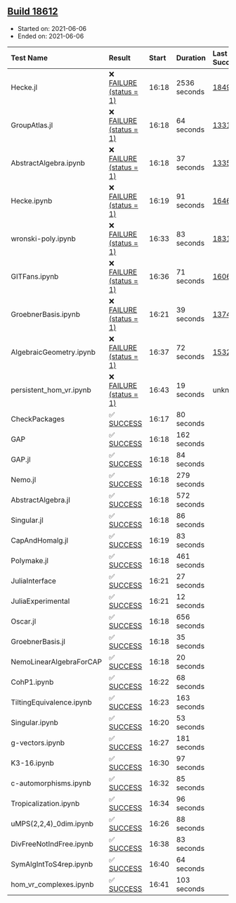 ## [Build 18612](https://oscarci.mathematik.uni-kl.de/job/oscar/18612/)

* Started on: 2021-06-06
* Ended on: 2021-06-06

| Test Name    | Result | Start | Duration | Last Success | First Failure |
|:-------------|:-------|:------|:---------|:-------------|:--------------|
| Hecke.jl | ❌ [FAILURE (status = 1)](https://oscarci.mathematik.uni-kl.de/job/oscar/18612/artifact/logs/build-18612/Hecke.jl.log) | 16:18 | 2536 seconds | [18490](https://oscarci.mathematik.uni-kl.de/job/oscar/18490/) | [18491](https://oscarci.mathematik.uni-kl.de/job/oscar/18491/) |
| GroupAtlas.jl | ❌ [FAILURE (status = 1)](https://oscarci.mathematik.uni-kl.de/job/oscar/18612/artifact/logs/build-18612/GroupAtlas.jl.log) | 16:18 | 64 seconds | [13311](https://oscarci.mathematik.uni-kl.de/job/oscar/13311/) | [13312](https://oscarci.mathematik.uni-kl.de/job/oscar/13312/) |
| AbstractAlgebra.ipynb | ❌ [FAILURE (status = 1)](https://oscarci.mathematik.uni-kl.de/job/oscar/18612/artifact/logs/build-18612/AbstractAlgebra.ipynb.log) | 16:18 | 37 seconds | [13355](https://oscarci.mathematik.uni-kl.de/job/oscar/13355/) | [13356](https://oscarci.mathematik.uni-kl.de/job/oscar/13356/) |
| Hecke.ipynb | ❌ [FAILURE (status = 1)](https://oscarci.mathematik.uni-kl.de/job/oscar/18612/artifact/logs/build-18612/Hecke.ipynb.log) | 16:19 | 91 seconds | [16463](https://oscarci.mathematik.uni-kl.de/job/oscar/16463/) | [16464](https://oscarci.mathematik.uni-kl.de/job/oscar/16464/) |
| wronski-poly.ipynb | ❌ [FAILURE (status = 1)](https://oscarci.mathematik.uni-kl.de/job/oscar/18612/artifact/logs/build-18612/wronski-poly.ipynb.log) | 16:33 | 83 seconds | [18314](https://oscarci.mathematik.uni-kl.de/job/oscar/18314/) | [18315](https://oscarci.mathematik.uni-kl.de/job/oscar/18315/) |
| GITFans.ipynb | ❌ [FAILURE (status = 1)](https://oscarci.mathematik.uni-kl.de/job/oscar/18612/artifact/logs/build-18612/GITFans.ipynb.log) | 16:36 | 71 seconds | [16068](https://oscarci.mathematik.uni-kl.de/job/oscar/16068/) | [16069](https://oscarci.mathematik.uni-kl.de/job/oscar/16069/) |
| GroebnerBasis.ipynb | ❌ [FAILURE (status = 1)](https://oscarci.mathematik.uni-kl.de/job/oscar/18612/artifact/logs/build-18612/GroebnerBasis.ipynb.log) | 16:21 | 39 seconds | [13748](https://oscarci.mathematik.uni-kl.de/job/oscar/13748/) | [13749](https://oscarci.mathematik.uni-kl.de/job/oscar/13749/) |
| AlgebraicGeometry.ipynb | ❌ [FAILURE (status = 1)](https://oscarci.mathematik.uni-kl.de/job/oscar/18612/artifact/logs/build-18612/AlgebraicGeometry.ipynb.log) | 16:37 | 72 seconds | [15322](https://oscarci.mathematik.uni-kl.de/job/oscar/15322/) | [15323](https://oscarci.mathematik.uni-kl.de/job/oscar/15323/) |
| persistent_hom_vr.ipynb | ❌ [FAILURE (status = 1)](https://oscarci.mathematik.uni-kl.de/job/oscar/18612/artifact/logs/build-18612/persistent_hom_vr.ipynb.log) | 16:43 | 19 seconds | unknown | unknown |
| CheckPackages | ✅ [SUCCESS](https://oscarci.mathematik.uni-kl.de/job/oscar/18612/artifact/logs/build-18612/CheckPackages.log) | 16:17 | 80 seconds |  |  |
| GAP | ✅ [SUCCESS](https://oscarci.mathematik.uni-kl.de/job/oscar/18612/artifact/logs/build-18612/GAP.log) | 16:18 | 162 seconds |  |  |
| GAP.jl | ✅ [SUCCESS](https://oscarci.mathematik.uni-kl.de/job/oscar/18612/artifact/logs/build-18612/GAP.jl.log) | 16:18 | 84 seconds |  |  |
| Nemo.jl | ✅ [SUCCESS](https://oscarci.mathematik.uni-kl.de/job/oscar/18612/artifact/logs/build-18612/Nemo.jl.log) | 16:18 | 279 seconds |  |  |
| AbstractAlgebra.jl | ✅ [SUCCESS](https://oscarci.mathematik.uni-kl.de/job/oscar/18612/artifact/logs/build-18612/AbstractAlgebra.jl.log) | 16:18 | 572 seconds |  |  |
| Singular.jl | ✅ [SUCCESS](https://oscarci.mathematik.uni-kl.de/job/oscar/18612/artifact/logs/build-18612/Singular.jl.log) | 16:18 | 86 seconds |  |  |
| CapAndHomalg.jl | ✅ [SUCCESS](https://oscarci.mathematik.uni-kl.de/job/oscar/18612/artifact/logs/build-18612/CapAndHomalg.jl.log) | 16:19 | 83 seconds |  |  |
| Polymake.jl | ✅ [SUCCESS](https://oscarci.mathematik.uni-kl.de/job/oscar/18612/artifact/logs/build-18612/Polymake.jl.log) | 16:18 | 461 seconds |  |  |
| JuliaInterface | ✅ [SUCCESS](https://oscarci.mathematik.uni-kl.de/job/oscar/18612/artifact/logs/build-18612/JuliaInterface.log) | 16:21 | 27 seconds |  |  |
| JuliaExperimental | ✅ [SUCCESS](https://oscarci.mathematik.uni-kl.de/job/oscar/18612/artifact/logs/build-18612/JuliaExperimental.log) | 16:21 | 12 seconds |  |  |
| Oscar.jl | ✅ [SUCCESS](https://oscarci.mathematik.uni-kl.de/job/oscar/18612/artifact/logs/build-18612/Oscar.jl.log) | 16:18 | 656 seconds |  |  |
| GroebnerBasis.jl | ✅ [SUCCESS](https://oscarci.mathematik.uni-kl.de/job/oscar/18612/artifact/logs/build-18612/GroebnerBasis.jl.log) | 16:18 | 35 seconds |  |  |
| NemoLinearAlgebraForCAP | ✅ [SUCCESS](https://oscarci.mathematik.uni-kl.de/job/oscar/18612/artifact/logs/build-18612/NemoLinearAlgebraForCAP.log) | 16:18 | 20 seconds |  |  |
| CohP1.ipynb | ✅ [SUCCESS](https://oscarci.mathematik.uni-kl.de/job/oscar/18612/artifact/logs/build-18612/CohP1.ipynb.log) | 16:22 | 68 seconds |  |  |
| TiltingEquivalence.ipynb | ✅ [SUCCESS](https://oscarci.mathematik.uni-kl.de/job/oscar/18612/artifact/logs/build-18612/TiltingEquivalence.ipynb.log) | 16:23 | 163 seconds |  |  |
| Singular.ipynb | ✅ [SUCCESS](https://oscarci.mathematik.uni-kl.de/job/oscar/18612/artifact/logs/build-18612/Singular.ipynb.log) | 16:20 | 53 seconds |  |  |
| g-vectors.ipynb | ✅ [SUCCESS](https://oscarci.mathematik.uni-kl.de/job/oscar/18612/artifact/logs/build-18612/g-vectors.ipynb.log) | 16:27 | 181 seconds |  |  |
| K3-16.ipynb | ✅ [SUCCESS](https://oscarci.mathematik.uni-kl.de/job/oscar/18612/artifact/logs/build-18612/K3-16.ipynb.log) | 16:30 | 97 seconds |  |  |
| c-automorphisms.ipynb | ✅ [SUCCESS](https://oscarci.mathematik.uni-kl.de/job/oscar/18612/artifact/logs/build-18612/c-automorphisms.ipynb.log) | 16:32 | 85 seconds |  |  |
| Tropicalization.ipynb | ✅ [SUCCESS](https://oscarci.mathematik.uni-kl.de/job/oscar/18612/artifact/logs/build-18612/Tropicalization.ipynb.log) | 16:34 | 96 seconds |  |  |
| uMPS(2,2,4)_0dim.ipynb | ✅ [SUCCESS](https://oscarci.mathematik.uni-kl.de/job/oscar/18612/artifact/logs/build-18612/uMPS-2-2-4-_0dim.ipynb.log) | 16:26 | 88 seconds |  |  |
| DivFreeNotIndFree.ipynb | ✅ [SUCCESS](https://oscarci.mathematik.uni-kl.de/job/oscar/18612/artifact/logs/build-18612/DivFreeNotIndFree.ipynb.log) | 16:38 | 83 seconds |  |  |
| SymAlgIntToS4rep.ipynb | ✅ [SUCCESS](https://oscarci.mathematik.uni-kl.de/job/oscar/18612/artifact/logs/build-18612/SymAlgIntToS4rep.ipynb.log) | 16:40 | 64 seconds |  |  |
| hom_vr_complexes.ipynb | ✅ [SUCCESS](https://oscarci.mathematik.uni-kl.de/job/oscar/18612/artifact/logs/build-18612/hom_vr_complexes.ipynb.log) | 16:41 | 103 seconds |  |  |
